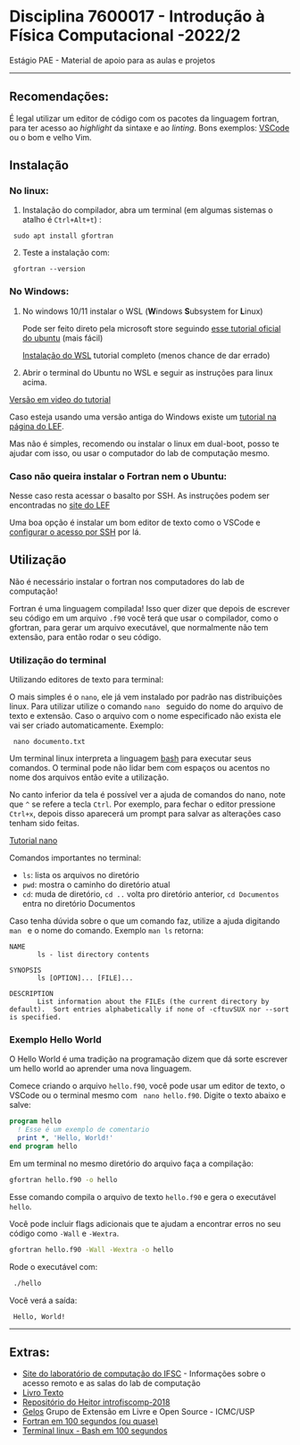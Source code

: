 # Disciplina 7600017 - Introdução à Física Computacional -2022/2

Estágio PAE - Material de apoio para as aulas e projetos

---
## Recomendações:
 
 É legal utilizar um editor de código com os pacotes da linguagem fortran, para ter acesso ao *highlight* da sintaxe e ao *linting*. Bons exemplos: [VSCode](https://code.visualstudio.com/) ou o bom e velho Vim.

## Instalação

### No linux:

1. Instalação do compilador, abra um terminal (em algumas sistemas o atalho é `Ctrl+Alt+t`) :

 ```
  sudo apt install gfortran
 ```
2. Teste a instalação com:

 ```
  gfortran --version
 ```

### No Windows:


1.  No windows 10/11 instalar o WSL (**W**indows **S**ubsystem for **L**inux)
 
      Pode ser feito direto pela microsoft store seguindo [esse tutorial oficial do ubuntu](https://ubuntu.com/wsl) (mais fácil)
      
      [Instalação do WSL](https://docs.microsoft.com/pt-br/windows/wsl/install) tutorial completo (menos chance de dar errado)

2.  Abrir o terminal do Ubuntu no WSL e seguir as instruções para linux acima.
 
 
[Versão em video do tutorial](https://youtu.be/-WKu8DxIvQ0)

Caso esteja usando uma versão antiga do Windows existe um [tutorial na página do LEF](https://www.youtube.com/watch?v=wcTxk3xM4X4). 

Mas não é simples, recomendo ou instalar o linux em dual-boot, posso te ajudar com isso, ou usar o computador do lab de computação mesmo.



### Caso não queira instalar o Fortran nem o Ubuntu:

Nesse caso resta acessar o basalto por SSH.
As instruções podem ser encontradas no [site do LEF](http://www.lef.ifsc.usp.br/images/acessoRemotoBasalto.pdf)

Uma boa opção é instalar um bom editor de texto como o VSCode e [configurar o acesso por SSH](https://code.visualstudio.com/docs/remote/ssh) por lá.

## Utilização

Não é necessário instalar o fortran nos computadores do lab de computação!

Fortran é uma linguagem compilada! Isso quer dizer que depois de escrever seu código em um arquivo `.f90` você terá que usar o compilador, como o gfortran, para gerar um arquivo executável, que normalmente não tem extensão, para então rodar o seu código.

### Utilização do terminal

Utilizando editores de texto para terminal:

O mais simples é o `nano`, ele já vem instalado por padrão nas distribuições linux. Para utilizar utilize o comando `nano ` seguido do nome do arquivo de texto e extensão. Caso o arquivo com o nome especificado não exista ele vai ser criado automaticamente.
Exemplo:

```
 nano documento.txt
```

Um terminal linux interpreta a linguagem [bash](https://pt.wikipedia.org/wiki/Bash) para executar seus comandos. O terminal pode não lidar bem com espaços ou acentos no nome dos arquivos então evite a utilização.

No canto inferior da tela é possível ver a ajuda de comandos do nano, note que `^` se refere a tecla `Ctrl`. Por exemplo, para fechar o editor pressione `Ctrl+x`, depois disso aparecerá um prompt para salvar as alterações caso tenham sido feitas.  

[Tutorial nano](https://terminalroot.com.br/2015/10/o-editor-de-texto-nano.html)

Comandos importantes no terminal:

- `ls`: lista os arquivos no diretório
- `pwd`: mostra o caminho do diretório atual
- `cd`: muda de diretório, `cd ..` volta pro diretório anterior, `cd Documentos` entra no diretório Documentos

Caso tenha dúvida sobre o que um comando faz, utilize a ajuda digitando `man ` e o nome do comando. Exemplo `man ls` retorna:

```
NAME
       ls - list directory contents

SYNOPSIS
       ls [OPTION]... [FILE]...

DESCRIPTION
       List information about the FILEs (the current directory by default).  Sort entries alphabetically if none of -cftuvSUX nor --sort is specified.
```

### Exemplo Hello World

 O Hello World é uma tradição na programação dizem que dá sorte escrever um hello world ao aprender uma nova linguagem.
 
 Comece criando o arquivo `hello.f90`, você pode usar um editor de texto, o VSCode ou o terminal mesmo com ` nano hello.f90`. Digite o texto abaixo e salve:
 
``` fortran
program hello
  ! Esse é um exemplo de comentario
  print *, 'Hello, World!'
end program hello
```

Em um terminal no mesmo diretório do arquivo faça a compilação:

``` bash
gfortran hello.f90 -o hello
```
Esse comando compila o arquivo de texto `hello.f90` e gera o executável `hello`. 

Você pode incluir flags adicionais que te ajudam a encontrar erros no seu código como `-Wall` e `-Wextra`.

```bash
gfortran hello.f90 -Wall -Wextra -o hello
```
Rode o executável com:
```bash
 ./hello
```

Você verá a saída: 
```
 Hello, World!
```
--- 
## Extras:

- [Site do laboratório de computação do IFSC](http://www.lef.ifsc.usp.br/index.php/computacional) - Informações sobre o acesso remoto e as salas do lab de computação
- [Livro Texto](https://books.google.com/books/about/Computational_Physics.html?id=ngUpAQAAMAAJ)
- [Repositório do Heitor introfiscomp-2018](https://github.com/heitorPB/fiscomp-2018)
- [Gelos](https://gelos.club/) Grupo de Extensão em Livre e Open Source - ICMC/USP
- [Fortran em 100 segundos (ou quase)](https://youtu.be/NMWzgy8FsKs)
- [Terminal linux - Bash em 100 segundos](https://youtu.be/I4EWvMFj37g)
